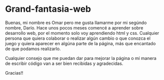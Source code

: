 # Grand-fantasia-web

Buenas, mi nombre es Omar pero me gusta llamarme por mi segúndo nombre, Darío.
Hace unos pocos meses comencé a aprender sobre desarrollo web, por el momento solo voy aprendiendo html y css.
Cualquier persona que quiera colaborar o realizar algún cambio o que conozca el juego y quiera aparecer en algúna parte de la página, más que encantado de que podamos realizarlo.

Cualquier consejo que me puedan dar para mejorar la página o mí manera de escribir código van a ser bien recibidas y agradecidas.

Gracias!!
